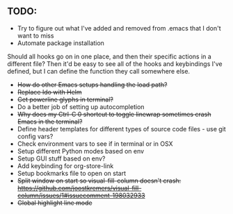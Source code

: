 ## TODO:

* Try to figure out what I've added and removed from .emacs that I don't want to miss
* Automate package installation

Should all hooks go on in one place, and then their specific actions in a different file? Then it'd be easy to see all of the hooks and keybindings I've defined, but I can define the function they call somewhere else.

* ~~How do other Emacs setups handling the load path?~~
* ~~Replace Ido with Helm~~
* ~~Get powerline glyphs in terminal?~~
* Do a better job of setting up autocompletion
* ~~Why does my Ctrl-C 0 shortcut to toggle linewrap sometimes crash Emacs in the terminal?~~
* Define header templates for different types of source code files - use git config vars?
* Check environment vars to see if in terminal or in OSX
* Setup different Python modes based on env
* Setup GUI stuff based on env?
* Add keybinding for org-store-link
* Setup bookmarks file to open on start
* ~~Split window on start so visual-fill-column doesn't crash: https://github.com/joostkremers/visual-fill-column/issues/1#issuecomment-198032933~~
* ~~Global highlight line mode~~
